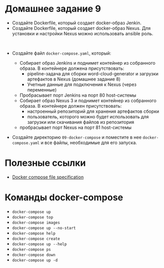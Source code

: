 # Домашнее задание 9

- Создайте Dockerfile, который создает docker-образ Jenkin.
- Создайте Dockerfile, который создает docker-образ Nexus. Для установки и настройки Nexus можно использовать ansible роль.

&nbsp;
- Создайте файл `docker-compose.yaml`, который:
  - Собирает образ Jenkins и поднимет контейнер из собранного образа. В контейнере должена присутствовать:
    - pipeline-задача для сборки word-cloud-generator и загрузки артефактов в Nexus (домашнее задание 8)
    - Учетные данные для подключения к Nexus (через переменные)
  - Пробрасывает порт Jenkins на порт 80 host-системы
  - Собирает образ Nexus 3 и поднимет контейнер из собранного образа. В контейнере должен присутствовать:
    - настроенный репозиторий для хранения артефактов сборки 
    - пользователь, которого можно будет использовать для загрузки или скачивания файлов из репозитория
  - пробрасывает порт Nexus на порт 81 host-системы

- Создайте директорию `09-docker-compose` и поместите в нее `docker-compose.yaml` и все файлы, необходимые для его запуска.

# Полезные ссылки
- [Docker compose file specification](https://docs.docker.com/compose/compose-file/compose-versioning/)

# Команды docker-compose
- `docker-compose up`
- `docker-compose top`
- `docker-compose images`
- `docker-compose up --no-start`
- `docker-compose help`
- `docker-compose create`
- `docker-compose up --help`
- `docker-compose ps`
- `docker-compose down`
- `docker-compose up -d`

